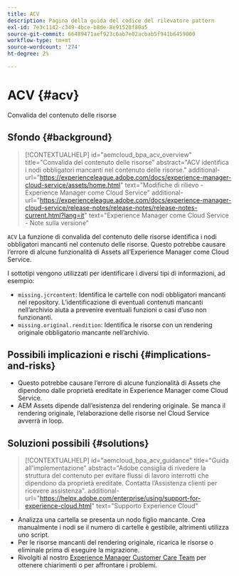 ```yaml
---
title: ACV
description: Pagina della guida del codice del rilevatore pattern
exl-id: 7e3c1142-c349-4bce-b8de-8e91528f80a5
source-git-commit: 66489471aef923c6ab7e02acbab5f941b6459000
workflow-type: tm+mt
source-wordcount: '274'
ht-degree: 2%

---
```


# ACV {#acv}

Convalida del contenuto delle risorse

## Sfondo {#background}

>[!CONTEXTUALHELP]
>id="aemcloud_bpa_acv_overview"
>title="Convalida del contenuto delle risorse"
>abstract="ACV identifica i nodi obbligatori mancanti nel contenuto delle risorse."
>additional-url="https://experienceleague.adobe.com/docs/experience-manager-cloud-service/assets/home.html" text="Modifiche di rilievo - Experience Manager come Cloud Service"
>additional-url="https://experienceleague.adobe.com/docs/experience-manager-cloud-service/release-notes/release-notes/release-notes-current.html?lang=it" text="Experience Manager come Cloud Service - Note sulla versione"

`ACV`  La funzione di convalida del contenuto delle risorse identifica i nodi obbligatori mancanti nel contenuto delle risorse. Questo potrebbe causare l’errore di alcune funzionalità di Assets all’Experience Manager come Cloud Service.

I sottotipi vengono utilizzati per identificare i diversi tipi di informazioni, ad esempio:

* `missing.jcrcontent`: Identifica le cartelle con nodi obbligatori mancanti nel repository. L’identificazione di eventuali contenuti mancanti nell’archivio aiuta a prevenire eventuali funzioni o casi d’uso non funzionanti.
* `missing.original.rendition`: Identifica le risorse con un rendering originale obbligatorio mancante nell’archivio.

## Possibili implicazioni e rischi {#implications-and-risks}

* Questo potrebbe causare l’errore di alcune funzionalità di Assets che dipendono dalle proprietà ereditate in Experience Manager come Cloud Service.
* AEM Assets dipende dall’esistenza del rendering originale. Se manca il rendering originale, l’elaborazione delle risorse nel Cloud Service avverrà in loop.

## Soluzioni possibili {#solutions}

>[!CONTEXTUALHELP]
>id="aemcloud_bpa_acv_guidance"
>title="Guida all&#39;implementazione"
>abstract="Adobe consiglia di rivedere la struttura del contenuto per evitare flussi di lavoro interrotti che dipendono da proprietà ereditate. Contatta l’Assistenza clienti per ricevere assistenza&quot;.
>additional-url="https://helpx.adobe.com/enterprise/using/support-for-experience-cloud.html" text="Supporto Experience Cloud"

* Analizza una cartella se presenta un nodo figlio mancante. Crea manualmente i nodi se il numero di cartelle è gestibile, altrimenti utilizza uno script.
* Per le risorse mancanti del rendering originale, ricarica le risorse o eliminale prima di eseguire la migrazione.
* Rivolgiti al nostro [Experience Manager Customer Care Team](https://helpx.adobe.com/enterprise/using/support-for-experience-cloud.html) per ottenere chiarimenti o per affrontare i problemi.
